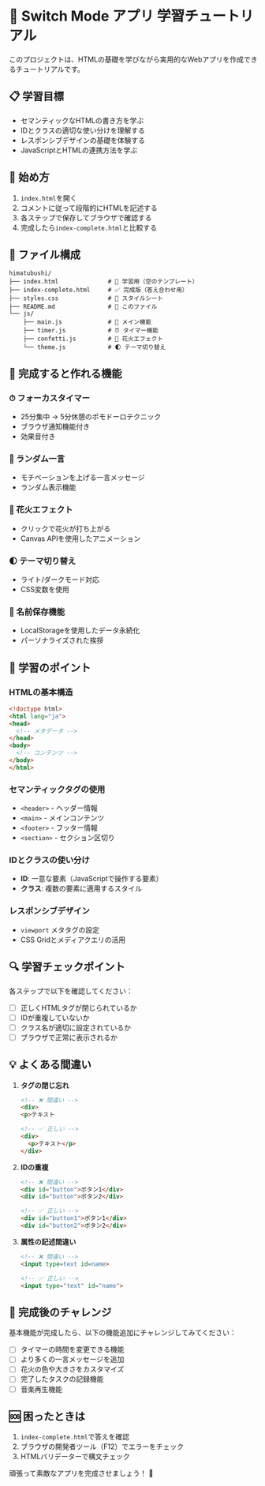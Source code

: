 # 🎯 Switch Mode アプリ 学習チュートリアル

このプロジェクトは、HTMLの基礎を学びながら実用的なWebアプリを作成できるチュートリアルです。

## 📋 学習目標

- セマンティックなHTMLの書き方を学ぶ
- IDとクラスの適切な使い分けを理解する
- レスポンシブデザインの基礎を体験する
- JavaScriptとHTMLの連携方法を学ぶ

## 🚀 始め方

1. `index.html`を開く
2. コメントに従って段階的にHTMLを記述する
3. 各ステップで保存してブラウザで確認する
4. 完成したら`index-complete.html`と比較する

## 📁 ファイル構成

```
himatubushi/
├── index.html              # 📝 学習用（空のテンプレート）
├── index-complete.html     # ✅ 完成版（答え合わせ用）
├── styles.css              # 🎨 スタイルシート
├── README.md               # 📖 このファイル
└── js/
    ├── main.js             # 🔧 メイン機能
    ├── timer.js            # ⏰ タイマー機能
    ├── confetti.js         # 🎉 花火エフェクト
    └── theme.js            # 🌓 テーマ切り替え
```

## 🎯 完成すると作れる機能

### ⏱ フォーカスタイマー
- 25分集中 → 5分休憩のポモドーロテクニック
- ブラウザ通知機能付き
- 効果音付き

### 💬 ランダム一言
- モチベーションを上げる一言メッセージ
- ランダム表示機能

### 🎉 花火エフェクト
- クリックで花火が打ち上がる
- Canvas APIを使用したアニメーション

### 🌓 テーマ切り替え
- ライト/ダークモード対応
- CSS変数を使用

### 👤 名前保存機能
- LocalStorageを使用したデータ永続化
- パーソナライズされた挨拶

## 📝 学習のポイント

### HTMLの基本構造
```html
<!doctype html>
<html lang="ja">
<head>
  <!-- メタデータ -->
</head>
<body>
  <!-- コンテンツ -->
</body>
</html>
```

### セマンティックタグの使用
- `<header>` - ヘッダー情報
- `<main>` - メインコンテンツ
- `<footer>` - フッター情報
- `<section>` - セクション区切り

### IDとクラスの使い分け
- **ID**: 一意な要素（JavaScriptで操作する要素）
- **クラス**: 複数の要素に適用するスタイル

### レスポンシブデザイン
- `viewport` メタタグの設定
- CSS Gridとメディアクエリの活用

## 🔍 学習チェックポイント

各ステップで以下を確認してください：

- [ ] 正しくHTMLタグが閉じられているか
- [ ] IDが重複していないか
- [ ] クラス名が適切に設定されているか
- [ ] ブラウザで正常に表示されるか

## 💡 よくある間違い

1. **タグの閉じ忘れ**
   ```html
   <!-- ❌ 間違い -->
   <div>
   <p>テキスト
   
   <!-- ✅ 正しい -->
   <div>
     <p>テキスト</p>
   </div>
   ```

2. **IDの重複**
   ```html
   <!-- ❌ 間違い -->
   <div id="button">ボタン1</div>
   <div id="button">ボタン2</div>
   
   <!-- ✅ 正しい -->
   <div id="button1">ボタン1</div>
   <div id="button2">ボタン2</div>
   ```

3. **属性の記述間違い**
   ```html
   <!-- ❌ 間違い -->
   <input type=text id=name>
   
   <!-- ✅ 正しい -->
   <input type="text" id="name">
   ```

## 🎉 完成後のチャレンジ

基本機能が完成したら、以下の機能追加にチャレンジしてみてください：

- [ ] タイマーの時間を変更できる機能
- [ ] より多くの一言メッセージを追加
- [ ] 花火の色や大きさをカスタマイズ
- [ ] 完了したタスクの記録機能
- [ ] 音楽再生機能

## 🆘 困ったときは

1. `index-complete.html`で答えを確認
2. ブラウザの開発者ツール（F12）でエラーをチェック
3. HTMLバリデーターで構文チェック

頑張って素敵なアプリを完成させましょう！ 🚀
